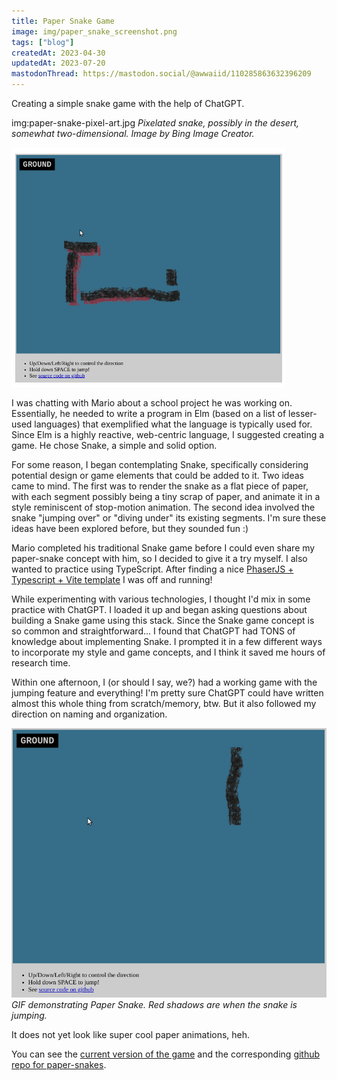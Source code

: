 ```yaml
---
title: Paper Snake Game
image: img/paper_snake_screenshot.png
tags: ["blog"]
createdAt: 2023-04-30
updatedAt: 2023-07-20
mastodonThread: https://mastodon.social/@awwaiid/110285863632396209
---
```


Creating a simple snake game with the help of ChatGPT.

img:paper-snake-pixel-art.jpg _Pixelated snake, possibly in the desert, somewhat two-dimensional. Image by Bing Image Creator._

![paper snake screenshot](img/paper_snake_screenshot.png)

I was chatting with Mario about a school project he was working on. Essentially, he needed to write a program in Elm (based on a list of lesser-used languages) that exemplified what the language is typically used for. Since Elm is a highly reactive, web-centric language, I suggested creating a game. He chose Snake, a simple and solid option.

For some reason, I began contemplating Snake, specifically considering potential design or game elements that could be added to it. Two ideas came to mind. The first was to render the snake as a flat piece of paper, with each segment possibly being a tiny scrap of paper, and animate it in a style reminiscent of stop-motion animation. The second idea involved the snake "jumping over" or "diving under" its existing segments. I'm sure these ideas have been explored before, but they sounded fun :)

Mario completed his traditional Snake game before I could even share my paper-snake concept with him, so I decided to give it a try myself. I also wanted to practice using TypeScript. After finding a nice [PhaserJS + Typescript + Vite template](https://github.com/ourcade/phaser3-typescript-vite-template) I was off and running!

While experimenting with various technologies, I thought I'd mix in some practice with ChatGPT. I loaded it up and began asking questions about building a Snake game using this stack. Since the Snake game concept is so common and straightforward... I found that ChatGPT had TONS of knowledge about implementing Snake. I prompted it in a few different ways to incorporate my style and game concepts, and I think it saved me hours of research time.

Within one afternoon, I (or should I say, we?) had a working game with the jumping feature and everything! I'm pretty sure ChatGPT could have written almost this whole thing from scratch/memory, btw. But it also followed my direction on naming and organization.

![](img/paper-snake-v1.gif) _GIF demonstrating Paper Snake. Red shadows are when the snake is jumping._

It does not yet look like super cool paper animations, heh.

You can see the [current version of the game](https://awwaiid.github.io/paper-snakes/) and the corresponding [github repo for paper-snakes](https://github.com/awwaiid/paper-snakes).

